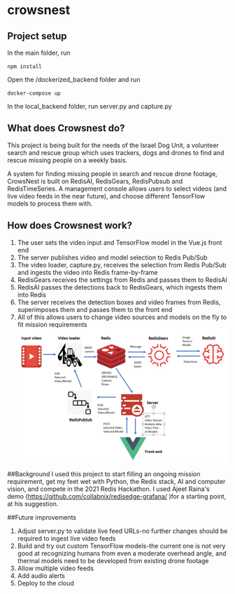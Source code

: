 # crowsnest

## Project setup
In the main folder, run
```
npm install
```
Open the /dockerized_backend folder and run 
```
docker-compose up
```
In the local_backend folder, run server.py and capture.py

## What does Crowsnest do?
This project is being built for the needs of the Israel Dog Unit, a volunteer search and rescue group which uses trackers, dogs and drones to find and rescue missing people on a weekly basis.

A system for finding missing people in search and rescue drone footage, CrowsNest is built on RedisAI, RedisGears, RedisPubsub and RedisTimeSeries. A management console allows users to select videos (and live video feeds in the near future), and choose different TensorFlow models to process them with.

## How does Crowsnest work?
1) The user sets the video input and TensorFlow model in the Vue.js front end
2) The server publishes video and model selection to Redis Pub/Sub
3) The video loader, capture.py, receives the selection from Redis Pub/Sub and ingests the video into Redis frame-by-frame
4) RedisGears receives the settings from Redis and passes them to RedisAI
5) RedisAI passes the detections back to RedisGears, which ingests them into Redis
6) The server receives the detection boxes and video frames from Redis, superimposes them and passes them to the front end
7) All of this allows users to change video sources and models on the fly to fit mission requirements
![Diagram](./Diagram.png?raw=true "Title")

##Background
I used this project to start filling an ongoing mission requirement, get my feet wet with Python, the Redis stack, AI and computer vision, and compete in the 2021 Redis Hackathon. I used Ajeet Raina's demo (https://github.com/collabnix/redisedge-grafana/ )for a starting point, at his suggestion. 

##Future improvements
1) Adjust server.py to validate live feed URLs-no further changes should be required to ingest live video feeds
2) Build and try out custom TensorFlow models-the current one is not very good at recognizing humans from even a moderate overhead angle, and thermal models need to be developed from existing drone footage
3) Allow multiple video feeds
4) Add audio alerts
5) Deploy to the cloud